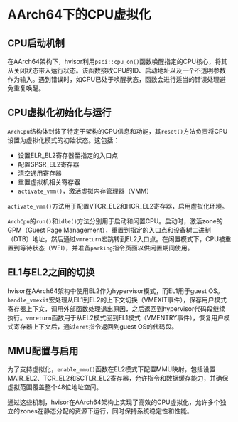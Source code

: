 # AArch64下的CPU虚拟化

## CPU启动机制

在AArch64架构下，hvisor利用`psci::cpu_on()`函数唤醒指定的CPU核心，将其从关闭状态带入运行状态。该函数接收CPU的ID、启动地址以及一个不透明参数作为输入。遇到错误时，如CPU已处于唤醒状态，函数会进行适当的错误处理避免重复唤醒。

## CPU虚拟化初始化与运行

`ArchCpu`结构体封装了特定于架构的CPU信息和功能，其`reset()`方法负责将CPU设置为虚拟化模式的初始状态。这包括：

- 设置ELR_EL2寄存器至指定的入口点
- 配置SPSR_EL2寄存器
- 清空通用寄存器
- 重置虚拟机相关寄存器
- `activate_vmm()`，激活虚拟内存管理器（VMM）

`activate_vmm()`方法用于配置VTCR_EL2和HCR_EL2寄存器，启用虚拟化环境。

`ArchCpu`的`run()`和`idle()`方法分别用于启动和闲置CPU。启动时，激活zone的GPM（Guest Page Management），重置到指定的入口点和设备树二进制（DTB）地址，然后通过`vmreturn`宏跳转到EL2入口点。在闲置模式下，CPU被重置到等待状态（WFI），并准备`parking`指令页面以供闲置期间使用。

## EL1与EL2之间的切换

hvisor在AArch64架构中使用EL2作为hypervisor模式，而EL1用于guest OS。`handle_vmexit`宏处理从EL1到EL2的上下文切换（VMEXIT事件），保存用户模式寄存器上下文，调用外部函数处理退出原因，之后返回到hypervisor代码段继续执行。`vmreturn`函数用于从EL2模式回到EL1模式（VMENTRY事件），恢复用户模式寄存器上下文后，通过`eret`指令返回到guest OS的代码段。

## MMU配置与启用

为了支持虚拟化，`enable_mmu()`函数在EL2模式下配置MMU映射，包括设置MAIR_EL2、TCR_EL2和SCTLR_EL2寄存器，允许指令和数据缓存能力，并确保虚拟范围覆盖整个48位地址空间。

通过这些机制，hvisor在AArch64架构上实现了高效的CPU虚拟化，允许多个独立的zones在静态分配的资源下运行，同时保持系统稳定性和性能。
